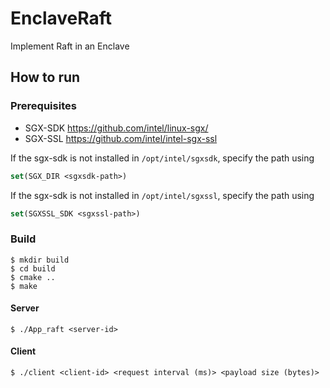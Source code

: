 # EnclaveRaft
Implement Raft in an Enclave

## How to run

### Prerequisites

- SGX-SDK
<https://github.com/intel/linux-sgx/>
- SGX-SSL
<https://github.com/intel/intel-sgx-ssl>

If the sgx-sdk is not installed in  `/opt/intel/sgxsdk`, specify the path using 
```cmake
set(SGX_DIR <sgxsdk-path>)
```

If the sgx-sdk is not installed in  `/opt/intel/sgxssl`, specify the path using 
```cmake
set(SGXSSL_SDK <sgxssl-path>)
```

### Build

```console
$ mkdir build
$ cd build
$ cmake ..
$ make
```

#### Server

```console
$ ./App_raft <server-id>
```

#### Client

```console
$ ./client <client-id> <request interval (ms)> <payload size (bytes)>
```

